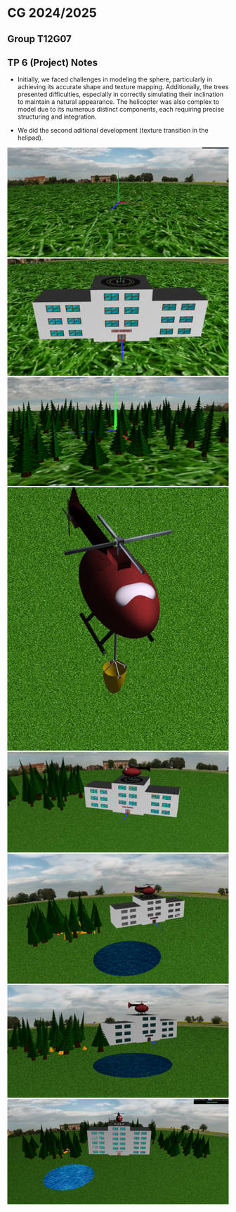 # CG 2024/2025

## Group T12G07

## TP 6 (Project) Notes


- Initially, we faced challenges in modeling the sphere, particularly in achieving its accurate shape and texture mapping. Additionally, the trees presented difficulties, especially in correctly simulating their inclination to maintain a natural appearance. The helicopter was also complex to model due to its numerous distinct components, each requiring precise structuring and integration.

- We did the second aditional development (texture transition in the helipad).


![Screenshot 1](screenshots/project-t12g07-1.png)
![Screenshot 2](screenshots/project-t12g07-2.png)
![Screenshot 3](screenshots/project-t12g07-3.png)
![Screenshot 4](screenshots/project-t12g07-4.png)
![Screenshot 5](screenshots/project-t12g07-5.png)
![Screenshot 6](screenshots/project-t12g07-6.png)
![Screenshot 7](screenshots/project-t12g07-7.png)
![Screenshot 8](screenshots/project-t12g07-8.png)


